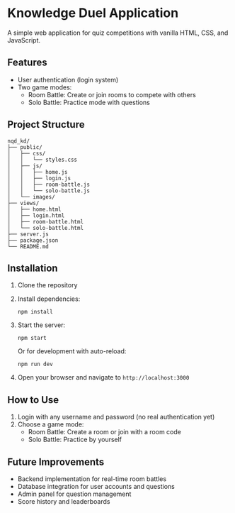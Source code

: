 # Knowledge Duel Application

A simple web application for quiz competitions with vanilla HTML, CSS, and JavaScript.

## Features

- User authentication (login system)
- Two game modes:
  - Room Battle: Create or join rooms to compete with others
  - Solo Battle: Practice mode with questions

## Project Structure

```
nqd_kd/
├── public/
│   ├── css/
│   │   └── styles.css
│   ├── js/
│   │   ├── home.js
│   │   ├── login.js
│   │   ├── room-battle.js
│   │   └── solo-battle.js
│   └── images/
├── views/
│   ├── home.html
│   ├── login.html
│   ├── room-battle.html
│   └── solo-battle.html
├── server.js
├── package.json
└── README.md
```

## Installation

1. Clone the repository
2. Install dependencies:
   ```
   npm install
   ```
3. Start the server:
   ```
   npm start
   ```
   
   Or for development with auto-reload:
   ```
   npm run dev
   ```

4. Open your browser and navigate to `http://localhost:3000`

## How to Use

1. Login with any username and password (no real authentication yet)
2. Choose a game mode:
   - Room Battle: Create a room or join with a room code
   - Solo Battle: Practice by yourself

## Future Improvements

- Backend implementation for real-time room battles
- Database integration for user accounts and questions
- Admin panel for question management
- Score history and leaderboards
